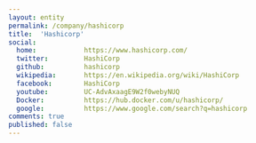 ```yaml
---
layout: entity
permalink: /company/hashicorp
title:  'Hashicorp'
social:
  home:            https://www.hashicorp.com/
  twitter:         HashiCorp
  github:          hashicorp
  wikipedia:       https://en.wikipedia.org/wiki/HashiCorp
  facebook:        HashiCorp
  youtube:         UC-AdvAxaagE9W2f0webyNUQ
  Docker:          https://hub.docker.com/u/hashicorp/
  google:          https://www.google.com/search?q=hashicorp
comments: true
published: false
---
```

